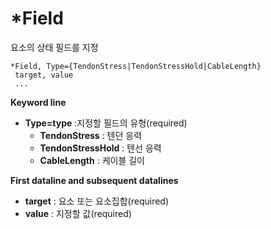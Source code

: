 # *Field

요소의 상태 필드를 지정
```
*Field, Type={TendonStress|TendonStressHold|CableLength}
 target, value
 ... 
```

__Keyword line__

- __Type=type__ :지정할 필드의 유형(required)
    * __TendonStress__ : 텐던 응력
    * __TendonStressHold__ : 텐선 응력
    * __CableLength__ : 케이블 길이

__First dataline and subsequent datalines__

- __target__ : 요소 또는 요소집합(required)
- __value__ : 지정할 값(required)